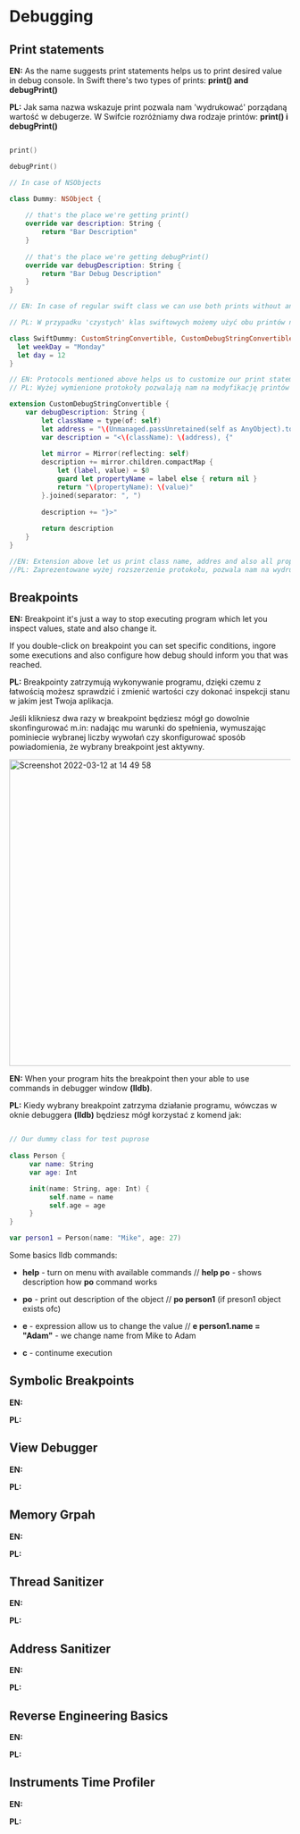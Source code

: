 # Debugging

## Print statements

**EN:** As the name suggests print statements helps us to print desired value in debug console. In Swift there's two types of prints: **print() and debugPrint()**

**PL:** Jak sama nazwa wskazuje print pozwala nam 'wydrukować' porządaną wartość w debugerze. W Swifcie rozróżniamy dwa rodzaje printów: **print() i debugPrint()**

```swift 

print()

debugPrint() 

// In case of NSObjects

class Dummy: NSObject {
     
    // that's the place we're getting print()
    override var description: String {
        return "Bar Description"
    }
    
    // that's the place we're getting debugPrint()
    override var debugDescription: String {
        return "Bar Debug Description"
    }
}

// EN: In case of regular swift class we can use both prints without any addons, however, both prints comes from protocols: CustomStringConvertible (print) and CustomDebugStringConvertible

// PL: W przypadku 'czystych' klas swiftowych możemy użyć obu printów niezależnie od rozszerzeń bądź dodatków do klasy. Jeśli jednak chcemy edytować ich właściwości musimy dostosować naszą klasę do odpowiednich protokołów: CustomStringConvertible (print) and CustomDebugStringConvertible

class SwiftDummy: CustomStringConvertible, CustomDebugStringConvertible {
  let weekDay = "Monday"
  let day = 12
}

// EN: Protocols mentioned above helps us to customize our print statements to get more info than just a string. 
// PL: Wyżej wymienione protokoły pozwalają nam na modyfikację printów w ten sposób, żebyśmy otrzynali więcej informacji niż tylko zwykły string. 

extension CustomDebugStringConvertible {
    var debugDescription: String {
        let className = type(of: self)
        let address = "\(Unmanaged.passUnretained(self as AnyObject).toOpaque())"
        var description = "<\(className): \(address), {"
        
        let mirror = Mirror(reflecting: self)
        description += mirror.children.compactMap {
            let (label, value) = $0
            guard let propertyName = label else { return nil }
            return "\(propertyName): \(value)"
        }.joined(separator: ", ")
        
        description += "}>"
        
        return description
    }
}

//EN: Extension above let us print class name, addres and also all properties stored inside
//PL: Zaprezentowane wyżej rozszerzenie protokołu, pozwala nam na wydrukowanie w konsoli informacje jak: nazwa klasy, jej adres oraz wartości, które przechowuje. 

```

## Breakpoints

**EN:** Breakpoint it's just a way to stop executing program which let you inspect values, state and also change it. 

If you double-click on breakpoint you can set specific conditions, ingore some executions and also configure how debug should inform you that was reached. 

**PL:** Breakpointy zatrzymują wykonywanie programu, dzięki czemu z łatwością możesz sprawdzić i zmienić wartości czy dokonać inspekcji stanu w jakim jest Twoja aplikacja.

Jeśli klikniesz dwa razy w breakpoint będziesz mógł go dowolnie skonfingurować m.in: nadając mu warunki do spełnienia, wymuszając pominiecie wybranej liczby wywołań czy skonfigurować sposób powiadomienia, że wybrany breakpoint jest aktywny.

<img width="549" alt="Screenshot 2022-03-12 at 14 49 58" src="https://user-images.githubusercontent.com/58946631/158020661-5ee1e826-015a-4cdb-be21-a7d22f81d9db.png">

**EN:** When your program hits the breakpoint then your able to use commands in debugger window  **(lldb)**. 

**PL:** Kiedy wybrany breakpoint zatrzyma działanie programu, wówczas w oknie debuggera **(lldb)** będziesz mógł korzystać z komend jak:

```swift 

// Our dummy class for test puprose 
 
class Person {
     var name: String
     var age: Int

     init(name: String, age: Int) {
          self.name = name
          self.age = age
     }
}

var person1 = Person(name: "Mike", age: 27)

```

Some basics lldb commands: 

* **help** - turn on menu with available commands // **help po** - shows description how **po** command works

* **po** - print out description of the object // **po person1** (if preson1 object exists ofc)

* **e** - expression allow us to change the value // **e person1.name = "Adam"** - we change name from Mike to Adam

* **c** - continume execution


## Symbolic Breakpoints

**EN:**

**PL:**

## View Debugger

**EN:**

**PL:**

## Memory Grpah

**EN:**

**PL:**

## Thread Sanitizer

**EN:**

**PL:**

## Address Sanitizer

**EN:**

**PL:**

## Reverse Engineering Basics

**EN:**

**PL:**

## Instruments Time Profiler

**EN:**

**PL:**
